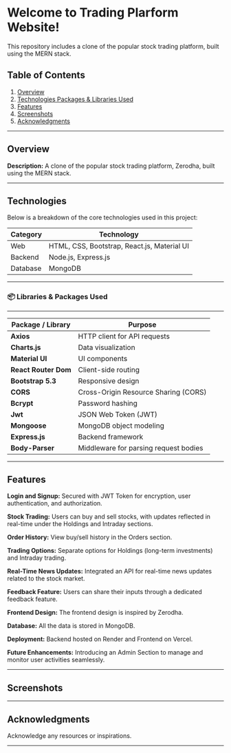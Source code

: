 # Welcome to Trading Plarform Website!  
This repository includes a clone of the popular stock trading platform, built using the MERN stack.

## Table of Contents
1. [Overview](#overview)
2. [Technologies Packages & Libraries Used](#technologies)
3. [Features](#features)
4. [Screenshots](#demo--screenshots)
5. [Acknowledgments](#acknowledgments)


---

## Overview
**Description:** A clone of the popular stock trading platform, Zerodha, built using the MERN stack.

---

## Technologies
Below is a breakdown of the core technologies used in this project:



| Category     | Technology     |
|--------------|----------------|
| Web          | HTML, CSS, Bootstrap, React.js, Material UI |
| Backend      | Node.js, Express.js |
| Database     | MongoDB        |



---

### 📦 Libraries & Packages Used



---


| Package / Library    | Purpose |
| -------------------- | ------- |
| **Axios**            | HTTP client for API requests |
| **Charts.js**        | Data visualization |
| **Material UI**      | UI components |
| **React Router Dom** | Client-side routing |
| **Bootstrap 5.3**    | Responsive design |
| **CORS**             | Cross-Origin Resource Sharing (CORS) |
| **Bcrypt**           | Password hashing |
| **Jwt**              | JSON Web Token (JWT) |
| **Mongoose**         | MongoDB object modeling |
| **Express.js**       | Backend framework |
| **Body-Parser**      | Middleware for parsing request bodies |

---

## Features

**Login and Signup:** Secured with JWT Token for encryption, user authentication, and authorization.

**Stock Trading:** Users can buy and sell stocks, with updates reflected in real-time under the Holdings and Intraday sections.

**Order History:** View buy/sell history in the Orders section.

**Trading Options:** Separate options for Holdings (long-term investments) and Intraday trading.

**Real-Time News Updates:** Integrated an API for real-time news updates related to the stock market.

**Feedback Feature:** Users can share their inputs through a dedicated feedback feature.

**Frontend Design:** The frontend design is inspired by Zerodha.

**Database:** All the data is stored in MongoDB.

**Deployment:** Backend hosted on Render and Frontend on Vercel.

**Future Enhancements:** Introducing an Admin Section to manage and monitor user activities seamlessly.

---

## Screenshots



---

## Acknowledgments
Acknowledge any resources or inspirations.

---
